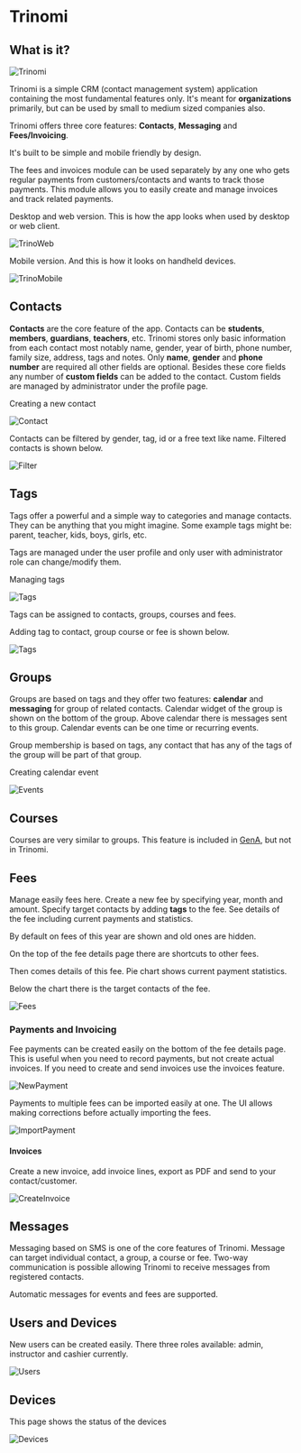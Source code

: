 # Trinomi

## What is it?

![Trinomi](images/icon-96x96.png "Trinomi")

Trinomi is a simple CRM (contact management system) application containing the most fundamental features only. It's meant for **organizations** primarily, but can be used by small to medium sized companies also.

Trinomi offers three core features: **Contacts**, **Messaging** and **Fees/Invoicing**.

It's built to be simple and mobile friendly by design.

The fees and invoices module can be used separately by any one who gets regular payments from customers/contacts and wants to track those payments. This module allows you to easily create and manage invoices and track related payments.

Desktop and web version. This is how the app looks when used by desktop or web client.

![TrinoWeb](images/desktop.png "Trinomi for Web")

Mobile version. And this is how it looks on handheld devices.

![TrinoMobile](images/mobile.jpeg "Trinomi for Mobile")


## Contacts

**Contacts** are the core feature of the app. Contacts can be **students**, **members**, **guardians**, **teachers**, etc. Trinomi stores only basic information from each contact most notably name, gender, year of birth, phone number, family size, address, tags and notes. Only **name**, **gender** and **phone number** are required all other fields are optional. Besides these core fields any number of **custom fields** can be added to the contact. Custom fields are managed by administrator under the profile page.

Creating a new contact

![Contact](images/contact.gif "Create contact")

Contacts can be filtered by gender, tag, id or a free text like name. Filtered contacts is shown below.

![Filter](images/contacts-filter.gif "Filtering contacts")


## Tags

Tags offer a powerful and a simple way to categories and manage contacts. They can be anything that you might imagine. Some example tags might be: parent, teacher, kids, boys, girls, etc.

Tags are managed under the user profile and only user with administrator role can change/modify them.

Managing tags

![Tags](images/tags.gif "Manage tags")

Tags can be assigned to contacts, groups, courses and fees.

Adding tag to contact, group course or fee is shown below.

![Tags](images/add-tag.gif "Add tag")

## Groups

Groups are based on tags and they offer two features: **calendar** and **messaging** for group of related contacts. Calendar widget of the group is shown on the bottom of the group. Above calendar there is messages sent to this group. Calendar events can be one time or recurring events.

Group membership is based on tags, any contact that has any of the tags of the group will be part of that group.

Creating calendar event

![Events](images/new-event.gif "New event")

## Courses

Courses are very similar to groups. This feature is included in [GenA](https://ismailhozza.github.io/trinomi/), but not in Trinomi.

## Fees

Manage easily fees here. Create a new fee by specifying year, month and amount. Specify target contacts by adding **tags** to the fee. See details of the fee including current payments and statistics.

By default on fees of this year are shown and old ones are hidden.

On the top of the fee details page there are shortcuts to other fees.

Then comes details of this fee. Pie chart shows current payment statistics.

Below the chart there is the target contacts of the fee.

![Fees](images/fees.gif "New fee")

### Payments and Invoicing

Fee payments can be created easily on the bottom of the fee details page. This is useful when you need to record payments, but not create actual invoices. If you need to create and send invoices use the invoices feature.

![NewPayment](images/new-payment.gif "New payment")

Payments to multiple fees can be imported easily at one. The UI allows making corrections before actually importing the fees.

![ImportPayment](images/import-payment.gif "Import payments")

#### Invoices

Create a new invoice, add invoice lines, export as PDF and send to your contact/customer.

![CreateInvoice](images/new-invoice.gif "New Invoice")

## Messages

Messaging based on SMS is one of the core features of Trinomi. Message can target individual contact, a group, a course or fee. Two-way communication is possible allowing Trinomi to receive messages from registered contacts.

Automatic messages for events and fees are supported.

## Users and Devices

New users can be created easily. There three roles available: admin, instructor and cashier currently.

![Users](images/users.gif "New user")

## Devices

This page shows the status of the devices

![Devices](images/devices.gif "Devices")